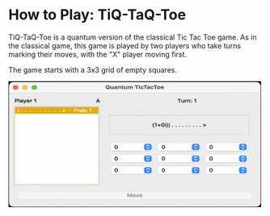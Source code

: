 # How to Play: TiQ-TaQ-Toe

TiQ-TaQ-Toe is a quantum version of the classical Tic Tac Toe game. As in the classical game, this game is played by two players who take turns marking their moves, with the "X" player moving first. 

The game starts with a 3x3 grid of empty squares. 

<img src="https://github.com/yajurahuja/QuantumCGT/blob/main/Images/Start.png" alt="alt text" width="500" height="250">
